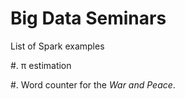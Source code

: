 # Big Data Seminars

List of Spark examples

 #. π estimation

 #. Word counter for the _War and Peace_.

